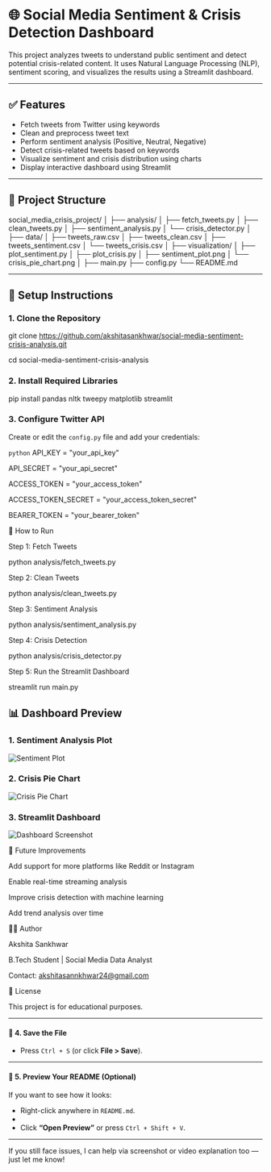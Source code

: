 # 🌐 Social Media Sentiment & Crisis Detection Dashboard

This project analyzes tweets to understand public sentiment and detect potential crisis-related content. It uses Natural Language Processing (NLP), sentiment scoring, and visualizes the results using a Streamlit dashboard.

---

## ✅ Features

- Fetch tweets from Twitter using keywords
- Clean and preprocess tweet text
- Perform sentiment analysis (Positive, Neutral, Negative)
- Detect crisis-related tweets based on keywords
- Visualize sentiment and crisis distribution using charts
- Display interactive dashboard using Streamlit

---

## 📁 Project Structure

social_media_crisis_project/
│
├── analysis/
│   ├── fetch_tweets.py
│   ├── clean_tweets.py
│   ├── sentiment_analysis.py
│   └── crisis_detector.py
│
├── data/
│   ├── tweets_raw.csv
│   ├── tweets_clean.csv
│   ├── tweets_sentiment.csv
│   └── tweets_crisis.csv
│
├── visualization/
│   ├── plot_sentiment.py
│   ├── plot_crisis.py
│   ├── sentiment_plot.png
│   └── crisis_pie_chart.png
│
├── main.py
├── config.py
└── README.md


---

## 🔧 Setup Instructions

### 1. Clone the Repository

git clone https://github.com/akshitasankhwar/social-media-sentiment-crisis-analysis.git

cd social-media-sentiment-crisis-analysis


### 2. Install Required Libraries

pip install pandas nltk tweepy matplotlib streamlit


### 3. Configure Twitter API

Create or edit the `config.py` file and add your credentials:

```python```
API_KEY = "your_api_key"

API_SECRET = "your_api_secret"

ACCESS_TOKEN = "your_access_token"

ACCESS_TOKEN_SECRET = "your_access_token_secret"

BEARER_TOKEN = "your_bearer_token" 

🚀 How to Run

Step 1: Fetch Tweets

python analysis/fetch_tweets.py

Step 2: Clean Tweets

python analysis/clean_tweets.py

Step 3: Sentiment Analysis

python analysis/sentiment_analysis.py

Step 4: Crisis Detection

python analysis/crisis_detector.py

Step 5: Run the Streamlit Dashboard

streamlit run main.py


## 📊 Dashboard Preview



### 1. Sentiment Analysis Plot
![Sentiment Plot](visualization/dashboard1.png)

### 2. Crisis Pie Chart
![Crisis Pie Chart](visualization/dashboard2.png)

### 3. Streamlit Dashboard
![Dashboard Screenshot](visualization/dashboard3.png)





🧠 Future Improvements

Add support for more platforms like Reddit or Instagram

Enable real-time streaming analysis

Improve crisis detection with machine learning

Add trend analysis over time




👩‍💻 Author

Akshita Sankhwar

B.Tech Student | Social Media Data Analyst

Contact: akshitasannkhwar24@gmail.com


📜 License


This project is for educational purposes.


---

#### 📌 4. Save the File

- Press `Ctrl + S` (or click **File > Save**).

---

#### 📌 5. Preview Your README (Optional)

If you want to see how it looks:

- Right-click anywhere in `README.md`.
- 
- Click **“Open Preview”** or press `Ctrl + Shift + V`.

---

If you still face issues, I can help via screenshot or video explanation too — just let me know!









































